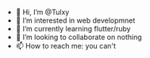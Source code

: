 - 👋 Hi, I’m @Tulxy
- 👀 I’m interested in web developmnet
- 🌱 I’m currently learning flutter/ruby
- 💞️ I’m looking to collaborate on nothing
- 📫 How to reach me: you can't

<!---
Tulxy/Tulxy is a ✨ special ✨ repository because its `README.md` (this file) appears on your GitHub profile.
You can click the Preview link to take a look at your changes.
--->

